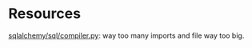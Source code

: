 # Resources

[sqlalchemy/sql/compiler.py](https://github.com/sqlalchemy/sqlalchemy/blob/main/lib/sqlalchemy/sql/compiler.py): way too many imports and file way too big.
